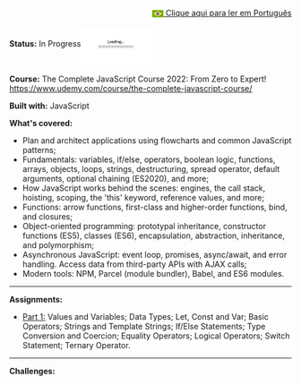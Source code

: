 <p align="right"><a href="README-pt.md"><img src="img/br-flag.png" height="20" align="center"> Clique aqui para ler em Português </a></p>

**Status:** In Progress<img src="img/loading.gif" height="70" align="middle"></img>

**Course:** The Complete JavaScript Course 2022: From Zero to Expert! https://www.udemy.com/course/the-complete-javascript-course/

**Built with:** JavaScript

**What's covered:**
- Plan and architect applications using flowcharts and common JavaScript patterns;
- Fundamentals: variables, if/else, operators, boolean logic, functions, arrays, objects, loops, strings, destructuring, spread operator, default arguments, optional chaining (ES2020), and more;
- How JavaScript works behind the scenes: engines, the call stack, hoisting, scoping, the 'this' keyword, reference values, and more;
- Functions: arrow functions, first-class and higher-order functions, bind, and closures;
- Object-oriented programming: prototypal inheritance, constructor functions (ES5), classes (ES6), encapsulation, abstraction, inheritance, and polymorphism;
- Asynchronous JavaScript: event loop, promises, async/await, and error handling. Access data from third-party APIs with AJAX calls;
- Modern tools: NPM, Parcel (module bundler), Babel, and ES6 modules.

------------------------------------------------------------------------------------------------------------------------------------------------------- 

 

**Assignments:** 
- <a href="Part1/practiceExercises.js">Part 1:</a> Values and Variables; Data Types; Let, Const and Var; Basic Operators; Strings and Template Strings;
If/Else Statements; Type Conversion and Coercion; Equality Operators; Logical Operators; Switch Statement; Ternary Operator.

------------------------------------------------------------------------------------------------------------------------------------------------------- 
 

**Challenges:**
 

 



 

